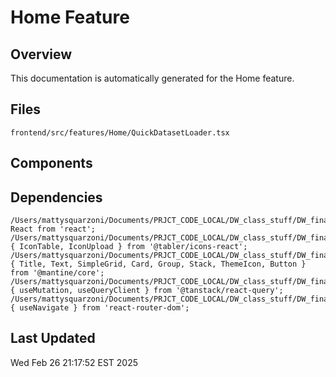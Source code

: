 # Home Feature

## Overview

This documentation is automatically generated for the Home feature.

## Files

```
frontend/src/features/Home/QuickDatasetLoader.tsx
```

## Components



## Dependencies

```
/Users/mattysquarzoni/Documents/PRJCT_CODE_LOCAL/DW_class_stuff/DW_final/frontend/src/features/Home/QuickDatasetLoader.tsx:import React from 'react';
/Users/mattysquarzoni/Documents/PRJCT_CODE_LOCAL/DW_class_stuff/DW_final/frontend/src/features/Home/QuickDatasetLoader.tsx:import { IconTable, IconUpload } from '@tabler/icons-react';
/Users/mattysquarzoni/Documents/PRJCT_CODE_LOCAL/DW_class_stuff/DW_final/frontend/src/features/Home/QuickDatasetLoader.tsx:import { Title, Text, SimpleGrid, Card, Group, Stack, ThemeIcon, Button } from '@mantine/core';
/Users/mattysquarzoni/Documents/PRJCT_CODE_LOCAL/DW_class_stuff/DW_final/frontend/src/features/Home/QuickDatasetLoader.tsx:import { useMutation, useQueryClient } from '@tanstack/react-query';
/Users/mattysquarzoni/Documents/PRJCT_CODE_LOCAL/DW_class_stuff/DW_final/frontend/src/features/Home/QuickDatasetLoader.tsx:import { useNavigate } from 'react-router-dom';
```

## Last Updated

Wed Feb 26 21:17:52 EST 2025
